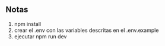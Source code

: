 ## Notas

1. npm install 
2. crear el .env con las variables descritas en el .env.example
3. ejecutar npm run dev
